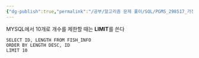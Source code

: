 ```yaml
---
{"dg-publish":true,"permalink":"/공부/알고리즘 문제 풀이/SQL/PGMS_298517_가장 큰 물고기 10마리 구하기/","dgPassFrontmatter":true}
---
```



MYSQL에서 10개로 개수를 제한할 때는 **LIMIT**를 쓴다

```mysql
SELECT ID, LENGTH FROM FISH_INFO
ORDER BY LENGTH DESC, ID
LIMIT 10
```